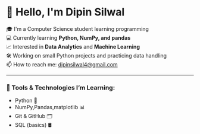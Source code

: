 # 👋 Hello, I'm Dipin Silwal

🎓 I'm a Computer Science student learning programming  
💻 Currently learning **Python, NumPy, and pandas**  
📈 Interested in **Data Analytics** and **Machine Learning**  
🛠️ Working on small Python projects and practicing data handling  
📫 How to reach me: dipinsilwal4@gmail.com

---

### 🔧 Tools & Technologies I’m Learning:
- Python 🐍
- NumPy,Pandas,matplotlib 📊
- Git & GitHub 🗂️
- SQL (basics) 🛢️
